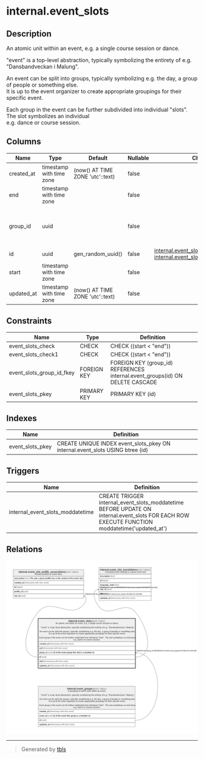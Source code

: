 # internal.event_slots

## Description

An atomic unit within an event, e.g. a single course session or dance.  
  
"event" is a top-level abstraction, typically symbolizing the entirety of e.g. "Dansbandveckan i Malung".  
  
An event can be split into groups, typically symbolizing e.g. the day, a group of people or something else.  
It is up to the event organizer to create appropriate groupings for their specific event.  
  
Each group in the event can be further subdivided into individual "slots". The slot symbolizes an individual  
e.g. dance or course session.

## Columns

| Name | Type | Default | Nullable | Children | Parents | Comment |
| ---- | ---- | ------- | -------- | -------- | ------- | ------- |
| created_at | timestamp with time zone | (now() AT TIME ZONE 'utc'::text) | false |  |  |  |
| end | timestamp with time zone |  | false |  |  |  |
| group_id | uuid |  | false |  | [internal.event_groups](internal.event_groups.md) | Id of the event group this slot is a member of. |
| id | uuid | gen_random_uuid() | false | [internal.event_slot_profile_associations](internal.event_slot_profile_associations.md) [internal.event_slot_translations](internal.event_slot_translations.md) |  |  |
| start | timestamp with time zone |  | false |  |  |  |
| updated_at | timestamp with time zone | (now() AT TIME ZONE 'utc'::text) | false |  |  |  |

## Constraints

| Name | Type | Definition |
| ---- | ---- | ---------- |
| event_slots_check | CHECK | CHECK ((start < "end")) |
| event_slots_check1 | CHECK | CHECK ((start < "end")) |
| event_slots_group_id_fkey | FOREIGN KEY | FOREIGN KEY (group_id) REFERENCES internal.event_groups(id) ON DELETE CASCADE |
| event_slots_pkey | PRIMARY KEY | PRIMARY KEY (id) |

## Indexes

| Name | Definition |
| ---- | ---------- |
| event_slots_pkey | CREATE UNIQUE INDEX event_slots_pkey ON internal.event_slots USING btree (id) |

## Triggers

| Name | Definition |
| ---- | ---------- |
| internal_event_slots_moddatetime | CREATE TRIGGER internal_event_slots_moddatetime BEFORE UPDATE ON internal.event_slots FOR EACH ROW EXECUTE FUNCTION moddatetime('updated_at') |

## Relations

![er](internal.event_slots.png)

---

> Generated by [tbls](https://github.com/k1LoW/tbls)
